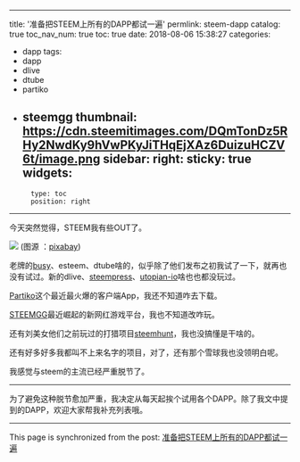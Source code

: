 
---
title: '准备把STEEM上所有的DAPP都试一遍'
permlink: steem-dapp
catalog: true
toc_nav_num: true
toc: true
date: 2018-08-06 15:38:27
categories:
- dapp
tags:
- dapp
- dlive
- dtube
- partiko
- steemgg
thumbnail: https://cdn.steemitimages.com/DQmTonDz5RHy2NwdKy9hVwPKyJiTHqEjXAz6DuizuHCZV6t/image.png
sidebar:
    right:
        sticky: true
widgets:
    -
        type: toc
        position: right
---


今天突然觉得，STEEM我有些OUT了。

![](https://cdn.steemitimages.com/DQmTonDz5RHy2NwdKy9hVwPKyJiTHqEjXAz6DuizuHCZV6t/image.png)
(图源 ：[pixabay](https://pixabay.com/))

老牌的[busy](https://busy.org)、esteem、dtube啥的，似乎除了他们发布之初我试了一下，就再也没有试过。新的dlive、[steempress](@steempress-io)、[utopian-io](@utopian-io)啥也也都没玩过。


[Partiko](@partiko)这个最近最火爆的客户端App，我还不知道咋去下载。

[STEEMGG](@steemg)最近崛起的新网红游戏平台，我也不知道改咋玩。

还有刘美女他们之前玩过的打猎项目[steemhunt](@steemhunt)，我也没搞懂是干啥的。

还有好多好多我都叫不上来名字的项目，对了，还有那个雪球我也没领明白呢。

我感觉与steem的主流已经严重脱节了。

---

为了避免这种脱节愈加严重，我决定从每天起挨个试用各个DAPP。除了我文中提到的DAPP，欢迎大家帮我补充列表哦。

- - -

This page is synchronized from the post: [准备把STEEM上所有的DAPP都试一遍](https://steemit.com/@oflyhigh/steem-dapp)
